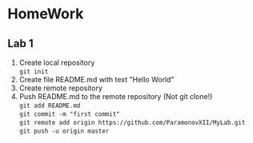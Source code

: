 # HomeWork
## Lab 1

1. Create local repository  
`git init`
2. Create file README.md with text "Hello World"
3. Create remote repository
4. Push README.md to the remote repository (Not git clone!)  
`git add README.md`  
`git commit -m "first commit"`  
`git remote add origin https://github.com/ParamonovXII/MyLab.git`  
`git push -u origin master`  

